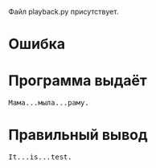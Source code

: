 Файл playback.py присутствует.
# Ошибка
# Программа выдаёт
<pre>
Мама...мыла...раму.</pre>
# Правильный вывод
<pre>It...is...test.
</pre>